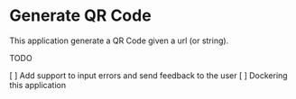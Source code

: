 # Generate QR Code

This application generate a QR Code given a url (or string).

TODO

[ ] Add support to input errors and send feedback to the user
[ ] Dockering this application
